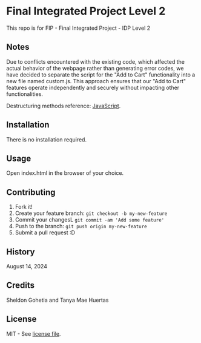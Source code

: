 # Final Integrated Project Level 2

This repo is for FIP - Final Integrated Project - IDP Level 2

## Notes

Due to conflicts encountered with the existing code, which affected the actual behavior of the webpage rather than generating error codes, we have decided to separate the script for the "Add to Cart" functionality into a new file named custom.js. This approach ensures that our "Add to Cart" features operate independently and securely without impacting other functionalities.

Destructuring methods reference: [JavaScript](https://medium.com/@KeyurRamoliya/javascript-use-destructuring-to-extract-values-from-objects-and-arrays-2f27120be195#:~:text=JavaScript%20%E2%80%94%20Use%20Destructuring%20to%20Extract%20Values%20from%20Objects%20and%20Arrays,-Keyur%20Ramoliya&text=Destructuring%20is%20a%20powerful%20feature,working%20with%20complex%20data%20structures.).

## Installation

There is no installation required.

## Usage

Open index.html in the browser of your choice.

## Contributing

1. Fork it!
2. Create your feature branch: `git checkout -b my-new-feature`
3. Commit your changesL `git commit -am 'Add some feature'`
4. Push to the branch: `git push origin my-new-feature`
5. Submit a pull request :D

## History

August 14, 2024

## Credits

Sheldon Gohetia and Tanya Mae Huertas

## License

MIT - See [license file](LICENSE).
